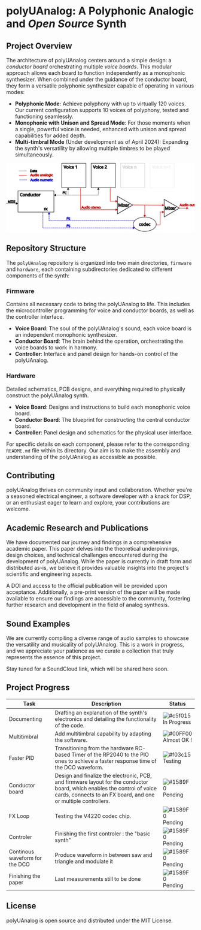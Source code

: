 # polyUAnalog: A Polyphonic Analogic and *Open Source* Synth


## Project Overview

The architecture of polyUAnalog centers around a simple design: a *conductor board* orchestrating multiple *voice boards*. This modular approach allows each board to function independently as a monophonic synthesizer. When combined under the guidance of the conductor board, they form a versatile polyphonic synthesizer capable of operating in various modes:

- **Polyphonic Mode**: Achieve polyphony with up to virtually 120 voices. Our current configuration supports 10 voices of polyphony, tested and functioning seamlessly.
- **Monophonic with Unison and Spread Mode**: For those moments when a single, powerful voice is needed, enhanced with unison and spread capabilities for added depth.
- **Multi-timbral Mode** (Under development as of April 2024): Expanding the synth's versatility by allowing multiple timbres to be played simultaneously.

![PolyUAnalog Synth](resources/synth_archi.png)

## Repository Structure

The `polyUAnalog` repository is organized into two main directories, `firmware` and `hardware`, each containing subdirectories dedicated to different components of the synth:

### Firmware
Contains all necessary code to bring the polyUAnalog to life. This includes the microcontroller programming for voice and conductor boards, as well as the controller interface.

- **Voice Board**: The soul of the polyUAnalog's sound, each voice board is an independent monophonic synthesizer.
- **Conductor Board**: The brain behind the operation, orchestrating the voice boards to work in harmony.
- **Controller**: Interface and panel design for hands-on control of the polyUAnalog.

### Hardware
Detailed schematics, PCB designs, and everything required to physically construct the polyUAnalog synth.

- **Voice Board**: Designs and instructions to build each monophonic voice board.
- **Conductor Board**: The blueprint for constructing the central conductor board.
- **Controller**: Panel design and schematics for the physical user interface.

For specific details on each component, please refer to the corresponding `README.md` file within its directory. Our aim is to make the assembly and understanding of the polyUAnalog as accessible as possible.

## Contributing

polyUAnalog thrives on community input and collaboration. Whether you're a seasoned electrical engineer, a software developer with a knack for DSP, or an enthusiast eager to learn and explore, your contributions are welcome. 

## Academic Research and Publications

We have documented our journey and findings in a comprehensive academic paper. This paper delves into the theoretical underpinnings, design choices, and technical challenges encountered during the development of polyUAnalog. While the paper is currently in draft form and distributed as-is, we believe it provides valuable insights into the project's scientific and engineering aspects.

A DOI and access to the official publication will be provided upon acceptance. Additionally, a pre-print version of the paper will be made available to ensure our findings are accessible to the community, fostering further research and development in the field of analog synthesis.



## Sound Examples

We are currently compiling a diverse range of audio samples to showcase the versatility and musicality of polyUAnalog. This is a work in progress, and we appreciate your patience as we curate a collection that truly represents the essence of this project.

Stay tuned for a SoundCloud link, which will be shared here soon. 



## Project Progress

| Task               | Description                                    | Status       |
|--------------------|------------------------------------------------|--------------|
| Documenting    | Drafting an explanation of the synth's electronics and detailing the functionality of the code.      | ![#c5f015](https://via.placeholder.com/10/c5f015?text=+) In Progress |
| Multitimbral          | Add multitimbral capability by adapting the software.  | ![#00FF00](https://via.placeholder.com/10/1589F0?text=+) Almost OK ! |
| Faster PID   | Transitioning from the hardware RC-based Timer of the RP2040 to the PIO ones to achieve a faster response time of the DCO waveform.   | ![#f03c15](https://via.placeholder.com/10/f03c15?text=+) Testing |
| Conductor board | Design and finalize the electronic, PCB, and firmware layout for the conductor board, which enables the control of voice cards, connects to an FX board, and one or multiple controllers.| ![#1589F0](https://via.placeholder.com/10/1589F0?text=+) Pending |
| FX Loop | Testing the V4220 codec chip.| ![#1589F0](https://via.placeholder.com/10/1589F0?text=+) Pending |
| Controler | Finishing the first controler : the "basic synth" | ![#1589F0](https://via.placeholder.com/10/1589F0?text=+) Pending |
| Continous waveform for the DCO | Produce waveform in between saw and triangle and modulate it | ![#1589F0](https://via.placeholder.com/10/1589F0?text=+) Pending |
| Finishing the paper | Last measurements still to be done | ![#1589F0](https://via.placeholder.com/10/1589F0?text=+) Pending |



## License

polyUAnalog is open source and distributed under the MIT License. 




